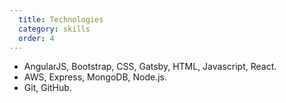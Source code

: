 ```yaml
---
  title: Technologies
  category: skills
  order: 4
---
```

- AngularJS, Bootstrap, CSS, Gatsby, HTML, Javascript, React.
- AWS, Express, MongoDB, Node.js.
- Git, GitHub.
